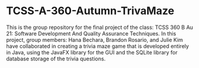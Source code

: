 # TCSS-A-360-Autumn-TrivaMaze
This is the group repository for the final project of the class: TCSS 360 B Au 21: Software Development And Quality Assurance Techniques. In this project, group members: Hana Bechara, Brandon Rosario, and Julie Kim have collaborated in creating a trivia maze game that is developed entirely in Java, using the JavaFX library for the GUI and the SQLite library for database storage of the trivia questions. 

